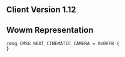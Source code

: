 ## Client Version 1.12

## Wowm Representation
```rust,ignore
cmsg CMSG_NEXT_CINEMATIC_CAMERA = 0x00FB {
}

```
